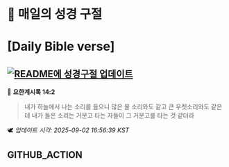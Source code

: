 # 🙏 매일의 성경 구절
# [Daily Bible verse]
## [![README에 성경구절 업데이트](https://github.com/DONGSUKA/first_test/actions/workflows/update-readme-bible.yml/badge.svg)](https://github.com/DONGSUKA/first_test/actions/workflows/update-readme-bible.yml)
<!-- START_BIBLE_VERSE -->
📖 **요한계시록 14:2**
> 내가 하늘에서 나는 소리를 들으니 많은 물 소리와도 같고 큰 우렛소리와도 같은데 내가 들은 소리는 거문고 타는 자들이 그 거문고를 타는 것 같더라

🕊️ _업데이트 시각: 2025-09-02 16:56:39 KST_
  <!-- END_BIBLE_VERSE -->
## GITHUB_ACTION
